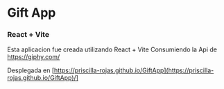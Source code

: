 # Gift App
### React + Vite
Esta aplicacion fue creada utilizando React + Vite
Consumiendo la Api de https://giphy.com/

Desplegada en [https://priscilla-rojas.github.io/GiftApp](https://priscilla-rojas.github.io/GiftApp)/]
